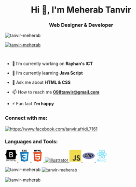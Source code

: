 <h1 align="center">Hi 👋, I'm Meherab Tanvir</h1>
<h3 align="center">Web Designer & Developer</h3>

<p align="left"> <img src="https://komarev.com/ghpvc/?username=tanvir-meherab&label=Profile%20views&color=0e75b6&style=flat" alt="tanvir-meherab" /> </p>

<p align="left"> <a href="https://github.com/ryo-ma/github-profile-trophy"><img src="https://github-profile-trophy.vercel.app/?username=tanvir-meherab" alt="tanvir-meherab" /></a> </p>

<p align="left"> <a href="https://twitter.com/" target="blank"><img src="https://img.shields.io/twitter/follow/?logo=twitter&style=for-the-badge" alt="" /></a> </p>

- 🔭 I’m currently working on **Rayhan's ICT**

- 🌱 I’m currently learning **Java Script**

- 💬 Ask me about **HTML & CSS**

- 📫 How to reach me **098tanvir@gmail.com**

- ⚡ Fun fact **I'm happy**

<h3 align="left">Connect with me:</h3>
<p align="left">
<a href="https://fb.com/https://www.facebook.com/tanvir.afridi.7161" target="blank"><img align="center" src="https://raw.githubusercontent.com/rahuldkjain/github-profile-readme-generator/master/src/images/icons/Social/facebook.svg" alt="https://www.facebook.com/tanvir.afridi.7161" height="30" width="40" /></a>
</p>

<h3 align="left">Languages and Tools:</h3>
<p align="left"> <a href="https://getbootstrap.com" target="_blank" rel="noreferrer"> <img src="https://raw.githubusercontent.com/devicons/devicon/master/icons/bootstrap/bootstrap-plain-wordmark.svg" alt="bootstrap" width="40" height="40"/> </a> <a href="https://www.w3schools.com/css/" target="_blank" rel="noreferrer"> <img src="https://raw.githubusercontent.com/devicons/devicon/master/icons/css3/css3-original-wordmark.svg" alt="css3" width="40" height="40"/> </a> <a href="https://www.w3.org/html/" target="_blank" rel="noreferrer"> <img src="https://raw.githubusercontent.com/devicons/devicon/master/icons/html5/html5-original-wordmark.svg" alt="html5" width="40" height="40"/> </a> <a href="https://www.adobe.com/in/products/illustrator.html" target="_blank" rel="noreferrer"> <img src="https://www.vectorlogo.zone/logos/adobe_illustrator/adobe_illustrator-icon.svg" alt="illustrator" width="40" height="40"/> </a> <a href="https://developer.mozilla.org/en-US/docs/Web/JavaScript" target="_blank" rel="noreferrer"> <img src="https://raw.githubusercontent.com/devicons/devicon/master/icons/javascript/javascript-original.svg" alt="javascript" width="40" height="40"/> </a> <a href="https://www.php.net" target="_blank" rel="noreferrer"> <img src="https://raw.githubusercontent.com/devicons/devicon/master/icons/php/php-original.svg" alt="php" width="40" height="40"/> </a> <a href="https://reactjs.org/" target="_blank" rel="noreferrer"> <img src="https://raw.githubusercontent.com/devicons/devicon/master/icons/react/react-original-wordmark.svg" alt="react" width="40" height="40"/> </a> </p>

<p><img align="left" src="https://github-readme-stats.vercel.app/api/top-langs?username=tanvir-meherab&show_icons=true&locale=en&layout=compact" alt="tanvir-meherab" /></p>

<p>&nbsp;<img align="center" src="https://github-readme-stats.vercel.app/api?username=tanvir-meherab&show_icons=true&locale=en" alt="tanvir-meherab" /></p>

<p><img align="center" src="https://github-readme-streak-stats.herokuapp.com/?user=tanvir-meherab&" alt="tanvir-meherab" /></p>

